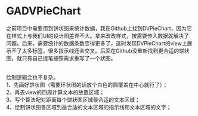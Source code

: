 # GADVPieChart
之前项目中需要用到饼状图来统计数据，我在Github上找到DVPieChart，因为它在样式上与我们UI的设计图差异不大。拿来改改样式，按需要传入数据就解决了问题。后来，需要统计的数据条数变得更多了，这时发现DVPieChart的view上展示不了太多标签，很多指示线还会交叉。后面在Github没重新找到更合适的饼状图，就只有自己提笔按照需求重写了一个状图。

<br/>绘制逻辑会也不复杂。
<br/>1、先画好饼状图（需要环状图的话放个白色的圆覆盖在中心就行了）；
<br/>2、再去view的四周计算文本的放置区域；
<br/>3、写个算法配对距离每个饼状图区域最合适的文本区域；
<br/>4、绘制饼状图各区域到最合适的文本区域的指示线和文本区域的文字；
